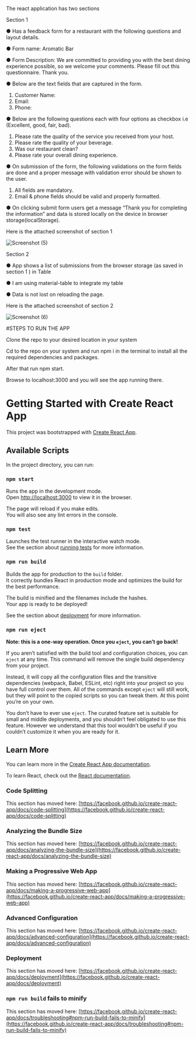 The react application has two sections

Section 1

● Has a feedback form for a restaurant with the following questions and layout details.

● Form name: Aromatic Bar

● Form Description: We are committed to providing you with the best dining experience possible, so we welcome your comments. Please fill out this questionnaire. Thank you.

● Below are the text fields that are captured in the form.
1. Customer Name:
2. Email:
3. Phone:

● Below are the following questions each with four options as checkbox i.e (Excellent, good, fair, bad).

1. Please rate the quality of the service you received from your host.
2. Please rate the quality of your beverage.
3. Was our restaurant clean?
4. Please rate your overall dining experience.

● On submission of the form, the following validations on the form fields are done and a proper message with validation error should be shown to the user.

1. All fields are mandatory.
2. Email & phone fields should be valid and properly formatted.

● On clicking submit form users  get a message “Thank you for completing the information” and data is stored locally on the device in browser storage(localStorage).

Here is the attached screenshot of section 1

![Screenshot (5)](https://user-images.githubusercontent.com/66476812/134195430-23b227b7-27df-4795-8f6c-819c7f3fac88.png)


Section 2

● App shows a list of submissions from the browser storage (as saved in section 1 ) in Table

● I am using material-table to integrate my table

● Data is not lost on reloading the page.


Here is the attached screenshot of section 2


![Screenshot (6)](https://user-images.githubusercontent.com/66476812/134195842-5db9317f-c02f-4e58-a30c-16f371a37a6b.png)


#STEPS TO RUN THE APP


Clone the repo to your desired location in your system

Cd to the repo on your system and run npm i in the terminal to install all the required dependencies and packages.

After that run npm start.

Browse to localhost:3000 and you will see the app running there.


# Getting Started with Create React App

This project was bootstrapped with [Create React App](https://github.com/facebook/create-react-app).

## Available Scripts

In the project directory, you can run:

### `npm start`

Runs the app in the development mode.\
Open [http://localhost:3000](http://localhost:3000) to view it in the browser.

The page will reload if you make edits.\
You will also see any lint errors in the console.

### `npm test`

Launches the test runner in the interactive watch mode.\
See the section about [running tests](https://facebook.github.io/create-react-app/docs/running-tests) for more information.

### `npm run build`

Builds the app for production to the `build` folder.\
It correctly bundles React in production mode and optimizes the build for the best performance.

The build is minified and the filenames include the hashes.\
Your app is ready to be deployed!

See the section about [deployment](https://facebook.github.io/create-react-app/docs/deployment) for more information.

### `npm run eject`

**Note: this is a one-way operation. Once you `eject`, you can’t go back!**

If you aren’t satisfied with the build tool and configuration choices, you can `eject` at any time. This command will remove the single build dependency from your project.

Instead, it will copy all the configuration files and the transitive dependencies (webpack, Babel, ESLint, etc) right into your project so you have full control over them. All of the commands except `eject` will still work, but they will point to the copied scripts so you can tweak them. At this point you’re on your own.

You don’t have to ever use `eject`. The curated feature set is suitable for small and middle deployments, and you shouldn’t feel obligated to use this feature. However we understand that this tool wouldn’t be useful if you couldn’t customize it when you are ready for it.

## Learn More

You can learn more in the [Create React App documentation](https://facebook.github.io/create-react-app/docs/getting-started).

To learn React, check out the [React documentation](https://reactjs.org/).

### Code Splitting

This section has moved here: [https://facebook.github.io/create-react-app/docs/code-splitting](https://facebook.github.io/create-react-app/docs/code-splitting)

### Analyzing the Bundle Size

This section has moved here: [https://facebook.github.io/create-react-app/docs/analyzing-the-bundle-size](https://facebook.github.io/create-react-app/docs/analyzing-the-bundle-size)

### Making a Progressive Web App

This section has moved here: [https://facebook.github.io/create-react-app/docs/making-a-progressive-web-app](https://facebook.github.io/create-react-app/docs/making-a-progressive-web-app)

### Advanced Configuration

This section has moved here: [https://facebook.github.io/create-react-app/docs/advanced-configuration](https://facebook.github.io/create-react-app/docs/advanced-configuration)

### Deployment

This section has moved here: [https://facebook.github.io/create-react-app/docs/deployment](https://facebook.github.io/create-react-app/docs/deployment)

### `npm run build` fails to minify

This section has moved here: [https://facebook.github.io/create-react-app/docs/troubleshooting#npm-run-build-fails-to-minify](https://facebook.github.io/create-react-app/docs/troubleshooting#npm-run-build-fails-to-minify)
